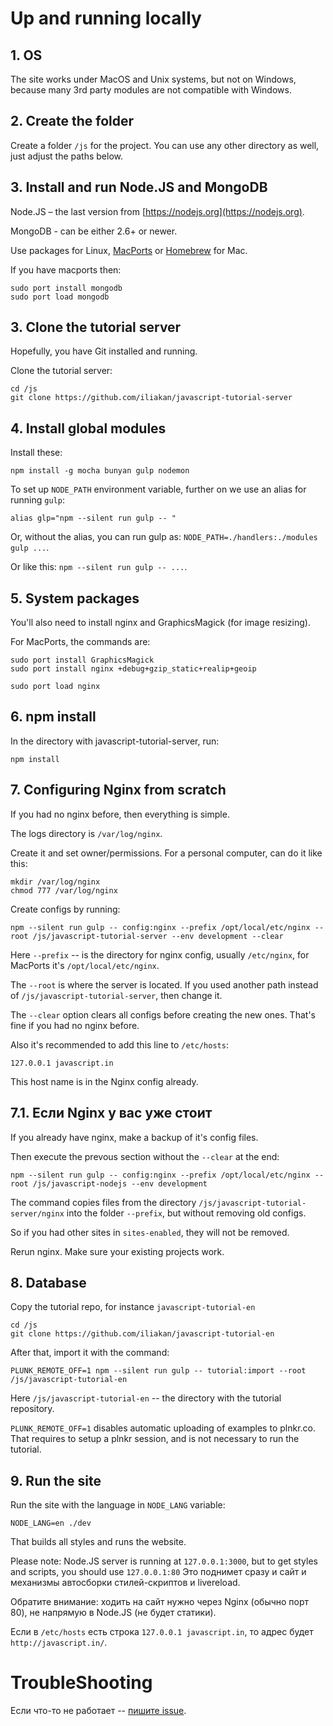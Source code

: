 
# Up and running locally

## 1. OS

The site works under MacOS and Unix systems, but not on Windows, because many 3rd party modules are not compatible with Windows.

## 2. Create the folder

Create a folder `/js` for the project. You can use any other directory as well, just adjust the paths below.

## 3. Install and run Node.JS and MongoDB

Node.JS – the last version from [https://nodejs.org](https://nodejs.org).

MongoDB - can be either 2.6+ or newer.

Use packages for Linux, [MacPorts](http://www.macports.org/install.php) or [Homebrew](http://brew.sh) for Mac.

If you have macports then:
```
sudo port install mongodb
sudo port load mongodb
```

## 3. Clone the tutorial server

Hopefully, you have Git installed and running.

Clone the tutorial server:

```
cd /js
git clone https://github.com/iliakan/javascript-tutorial-server
```

## 4. Install global modules

Install these:

```
npm install -g mocha bunyan gulp nodemon
```

To set up `NODE_PATH` environment variable, further on we use an alias for running `gulp`:

```
alias glp="npm --silent run gulp -- "
```

Or, without the alias, you can run gulp as: `NODE_PATH=./handlers:./modules gulp ...`.

Or like this: `npm --silent run gulp -- ...`.

## 5. System packages

You'll also need to install nginx and GraphicsMagick (for image resizing).

For MacPorts, the commands are:

```
sudo port install GraphicsMagick
sudo port install nginx +debug+gzip_static+realip+geoip

sudo port load nginx
```

## 6. npm install

In the directory with javascript-tutorial-server, run:

```
npm install
```

## 7. Configuring Nginx from scratch

If you had no nginx before, then everything is simple.

The logs directory is `/var/log/nginx`.

Create it and set owner/permissions. For a personal computer, can do it like this:

```
mkdir /var/log/nginx
chmod 777 /var/log/nginx
```

Create configs by running:
```
npm --silent run gulp -- config:nginx --prefix /opt/local/etc/nginx --root /js/javascript-tutorial-server --env development --clear
```

Here `--prefix` -- is the directory for nginx config, usually `/etc/nginx`, for MacPorts it's `/opt/local/etc/nginx`.

The `--root` is where the server is located. If you used another path instead of `/js/javascript-tutorial-server`, then change it.

The `--clear` option clears all configs before creating the new ones. That's fine if you had no nginx before.

Also it's recommended to add this line to `/etc/hosts`:
```
127.0.0.1 javascript.in
```

This host name is in the Nginx config already.

## 7.1. Если Nginx у вас уже стоит

If you already have nginx, make a backup of it's config files.

Then execute the prevous section without the `--clear` at the end:

```
npm --silent run gulp -- config:nginx --prefix /opt/local/etc/nginx --root /js/javascript-nodejs --env development
```

The command copies files from the directory `/js/javascript-tutorial-server/nginx` into the folder `--prefix`, but without removing old configs.

So if you had other sites in `sites-enabled`, they will not be removed.

Rerun nginx. Make sure your existing projects work.

## 8. Database

Copy the tutorial repo, for instance `javascript-tutorial-en`

```
cd /js
git clone https://github.com/iliakan/javascript-tutorial-en
```

After that, import it with the command:
```
PLUNK_REMOTE_OFF=1 npm --silent run gulp -- tutorial:import --root /js/javascript-tutorial-en
```

Here `/js/javascript-tutorial-en` -- the directory with the tutorial repository.

`PLUNK_REMOTE_OFF=1` disables automatic uploading of examples to plnkr.co.
That requires to setup a plnkr session, and is not necessary to run the tutorial.

## 9. Run the site

Run the site with the language in `NODE_LANG` variable:
```
NODE_LANG=en ./dev
```

That builds all styles and runs the website.

Please note: Node.JS server is running at `127.0.0.1:3000`, but to get styles and scripts, you should use  `127.0.0.1:80`
Это поднимет сразу и сайт и механизмы автосборки стилей-скриптов и livereload.

Обратите внимание: ходить на сайт нужно через Nginx (обычно порт 80), не напрямую в Node.JS (не будет статики).

Если в `/etc/hosts` есть строка `127.0.0.1 javascript.in`, то адрес будет `http://javascript.in/`.

# TroubleShooting

Если что-то не работает -- [пишите issue](https://github.com/iliakan/javascript-nodejs/issues/new).

